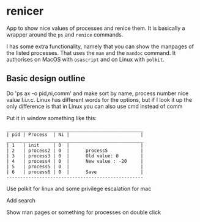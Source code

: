 # renicer

App to show nice values of processes and renice them. It is basically a wrapper around the ```ps``` and ```renice``` commands. 

I has some extra functionality, namely that you can show the manpages of the listed processes. That uses the ```man``` and the ```mandoc``` command. It authorises on MacOS with ```osascript``` and on Linux with ```polkit```.

## Basic design outline

Do 'ps ax -o pid,ni,comm' and make sort by name, process number nice value
I.i.r.c. Linux has different words for the options, but if I look it up the only difference
is that in Linux you can also use cmd instead of comm

Put it in window something like this:

```
__________________________________________________
| pid | Process  | Ni |                          |
__________________________________________________
| 1   | init     | 0  |                          |
| 2   | process2 | 0  |      process5            |
| 3   | process3 | 0  |      Old value: 0        |
| 4   | process4 | 0  |      New value : -20     |
| 5   | process5 | 0  |                          |
| 6   | process6 | 0  |      Save                |
--------------------------------------------------
```

Use polkit for linux and some privilege escalation for mac

Add search

Show man pages or something for processes on double click
